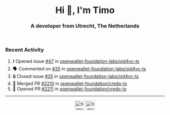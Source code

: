 <h1 align="center">Hi 👋, I'm Timo</h1>
<h3 align="center">A developer from Utrecht, The Netherlands</h3>
<br/>
<!-- https://github.com/rahuldkjain/github-profile-readme-generator --!>

<!--  <p align="left"><img src="https://github-readme-stats.vercel.app/api?username=timoglastra&show_icons=true&count_private=true&" alt="timoglastra" /></p> --!>

<!--
Github language stats
<p align="left"><img src="https://github-readme-stats.vercel.app/api/top-langs/?username=timoglastra&layout=compact" alt="timoglastra" /><p>
-->

<!-- Codestats language stats -->
<!-- <p align="left"><img src="https://codestats-readme.vercel.app/api/top-langs/?username=timoglastra&layout=compact&language_count=12" alt="timoglastra" /><p>    --!>
  
<h3>Recent Activity</h3>

<!--START_SECTION:activity-->
1. ❗ Opened issue [#47](https://github.com/openwallet-foundation-labs/oid4vc-ts/issues/47) in [openwallet-foundation-labs/oid4vc-ts](https://github.com/openwallet-foundation-labs/oid4vc-ts)
2. 🗣 Commented on [#35](https://github.com/openwallet-foundation-labs/oid4vc-ts/issues/35#issuecomment-2693567686) in [openwallet-foundation-labs/oid4vc-ts](https://github.com/openwallet-foundation-labs/oid4vc-ts)
3. 🔒 Closed issue [#35](https://github.com/openwallet-foundation-labs/oid4vc-ts/issues/35) in [openwallet-foundation-labs/oid4vc-ts](https://github.com/openwallet-foundation-labs/oid4vc-ts)
4. 🎉 Merged PR [#2210](https://github.com/openwallet-foundation/credo-ts/pull/2210) in [openwallet-foundation/credo-ts](https://github.com/openwallet-foundation/credo-ts)
5. 💪 Opened PR [#2211](https://github.com/openwallet-foundation/credo-ts/pull/2211) in [openwallet-foundation/credo-ts](https://github.com/openwallet-foundation/credo-ts)
<!--END_SECTION:activity-->

---

<p align="center">
<a href="https://twitter.com/timoglastra" target="blank"><img align="center" src="https://cdn.jsdelivr.net/npm/simple-icons@3.0.1/icons/twitter.svg" alt="timoglastra" height="30" width="30" /></a>
<a href="https://linkedin.com/in/timoglastra" target="blank"><img align="center" src="https://cdn.jsdelivr.net/npm/simple-icons@3.0.1/icons/linkedin.svg" alt="timoglastra" height="30" width="30" /></a>
</p>



